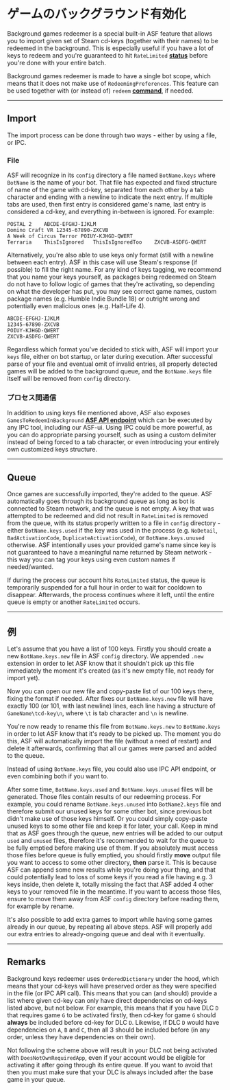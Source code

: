 # ゲームのバックグラウンド有効化

Background games redeemer is a special built-in ASF feature that allows you to import given set of Steam cd-keys (together with their names) to be redeemed in the background. This is especially useful if you have a lot of keys to redeem and you're guaranteed to hit `RateLimited` **[status](https://github.com/JustArchiNET/ArchiSteamFarm/wiki/FAQ#what-is-the-meaning-of-status-when-redeeming-a-key)** before you're done with your entire batch.

Background games redeemer is made to have a single bot scope, which means that it does not make use of `RedeemingPreferences`. This feature can be used together with (or instead of) `redeem` **[command](https://github.com/JustArchiNET/ArchiSteamFarm/wiki/Commands)**, if needed.

---

## Import

The import process can be done through two ways - either by using a file, or IPC.

### File

ASF will recognize in its `config` directory a file named `BotName.keys` where `BotName` is the name of your bot. That file has expected and fixed structure of name of the game with cd-key, separated from each other by a tab character and ending with a newline to indicate the next entry. If multiple tabs are used, then first entry is considered game's name, last entry is considered a cd-key, and everything in-between is ignored. For example:

```text
POSTAL 2    ABCDE-EFGHJ-IJKLM
Domino Craft VR 12345-67890-ZXCVB
A Week of Circus Terror POIUY-KJHGD-QWERT
Terraria    ThisIsIgnored   ThisIsIgnoredToo    ZXCVB-ASDFG-QWERT
```

Alternatively, you're also able to use keys only format (still with a newline between each entry). ASF in this case will use Steam's response (if possible) to fill the right name. For any kind of keys tagging, we recommend that you name your keys yourself, as packages being redeemed on Steam do not have to follow logic of games that they're activating, so depending on what the developer has put, you may see correct game names, custom package names (e.g. Humble Indie Bundle 18) or outright wrong and potentially even malicious ones (e.g. Half-Life 4).

```text
ABCDE-EFGHJ-IJKLM
12345-67890-ZXCVB
POIUY-KJHGD-QWERT
ZXCVB-ASDFG-QWERT
```

Regardless which format you've decided to stick with, ASF will import your `keys` file, either on bot startup, or later during execution. After successful parse of your file and eventual omit of invalid entries, all properly detected games will be added to the background queue, and the `BotName.keys` file itself will be removed from `config` directory.

### プロセス間通信

In addition to using keys file mentioned above, ASF also exposes `GamesToRedeemInBackground` **[ASF API endpoint](https://github.com/JustArchiNET/ArchiSteamFarm/wiki/IPC#asf-api)** which can be executed by any IPC tool, including our ASF-ui. Using IPC could be more powerful, as you can do appropriate parsing yourself, such as using a custom delimiter instead of being forced to a tab character, or even introducing your entirely own customized keys structure.

---

## Queue

Once games are successfully imported, they're added to the queue. ASF automatically goes through its background queue as long as bot is connected to Steam network, and the queue is not empty. A key that was attempted to be redeemed and did not result in `RateLimited` is removed from the queue, with its status properly written to a file in `config` directory - either `BotName.keys.used` if the key was used in the process (e.g. `NoDetail`, `BadActivationCode`, `DuplicateActivationCode`), or `BotName.keys.unused` otherwise. ASF intentionally uses your provided game's name since key is not guaranteed to have a meaningful name returned by Steam network - this way you can tag your keys using even custom names if needed/wanted.

If during the process our account hits `RateLimited` status, the queue is temporarily suspended for a full hour in order to wait for cooldown to disappear. Afterwards, the process continues where it left, until the entire queue is empty or another `RateLimited` occurs.

---

## 例

Let's assume that you have a list of 100 keys. Firstly you should create a new `BotName.keys.new` file in ASF `config` directory. We appended `.new` extension in order to let ASF know that it shouldn't pick up this file immediately the moment it's created (as it's new empty file, not ready for import yet).

Now you can open our new file and copy-paste list of our 100 keys there, fixing the format if needed. After fixes our `BotName.keys.new` file will have exactly 100 (or 101, with last newline) lines, each line having a structure of `GameName\tcd-key\n`, where `\t` is tab character and `\n` is newline.

You're now ready to rename this file from `BotName.keys.new` to `BotName.keys` in order to let ASF know that it's ready to be picked up. The moment you do this, ASF will automatically import the file (without a need of restart) and delete it afterwards, confirming that all our games were parsed and added to the queue.

Instead of using `BotName.keys` file, you could also use IPC API endpoint, or even combining both if you want to.

After some time, `BotName.keys.used` and `BotName.keys.unused` files will be generated. Those files contain results of our redeeming process. For example, you could rename `BotName.keys.unused` into `BotName2.keys` file and therefore submit our unused keys for some other bot, since previous bot didn't make use of those keys himself. Or you could simply copy-paste unused keys to some other file and keep it for later, your call. Keep in mind that as ASF goes through the queue, new entries will be added to our output `used` and `unused` files, therefore it's recommended to wait for the queue to be fully emptied before making use of them. If you absolutely must access those files before queue is fully emptied, you should firstly **move** output file you want to access to some other directory, **then** parse it. This is because ASF can append some new results while you're doing your thing, and that could potentially lead to loss of some keys if you read a file having e.g. 3 keys inside, then delete it, totally missing the fact that ASF added 4 other keys to your removed file in the meantime. If you want to access those files, ensure to move them away from ASF `config` directory before reading them, for example by rename.

It's also possible to add extra games to import while having some games already in our queue, by repeating all above steps. ASF will properly add our extra entries to already-ongoing queue and deal with it eventually.

---

## Remarks

Background keys redeemer uses `OrderedDictionary` under the hood, which means that your cd-keys will have preserved order as they were specified in the file (or IPC API call). This means that you can (and should) provide a list where given cd-key can only have direct dependencies on cd-keys listed above, but not below. For example, this means that if you have DLC `D` that requires game `G` to be activated firstly, then cd-key for game `G` should **always** be included before cd-key for DLC `D`. Likewise, if DLC `D` would have dependencies on `A`, `B` and `C`, then all 3 should be included before (in any order, unless they have dependencies on their own).

Not following the scheme above will result in your DLC not being activated with `DoesNotOwnRequiredApp`, even if your account would be eligible for activating it after going through its entire queue. If you want to avoid that then you must make sure that your DLC is always included after the base game in your queue.